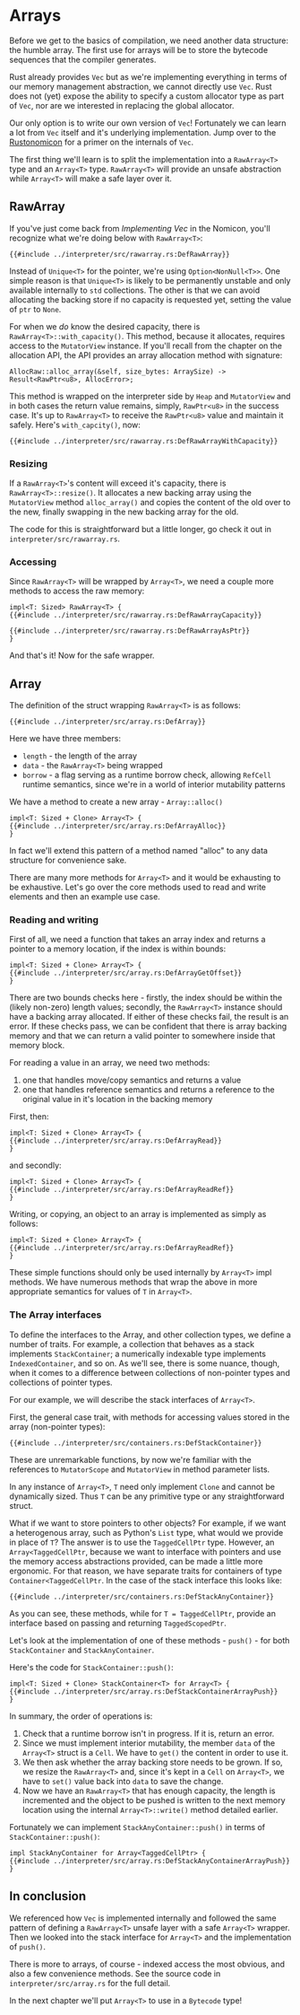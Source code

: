 # Arrays

Before we get to the basics of compilation, we need another data structure:
the humble array. The first use for arrays will be to store the bytecode
sequences that the compiler generates.

Rust already provides `Vec` but as we're implementing everything in terms of our
memory management abstraction, we cannot directly use `Vec`. Rust does not
(yet) expose the ability to specify a custom allocator type as part of `Vec`,
nor are we interested in replacing the global allocator.

Our only option is to write our own version of `Vec`! Fortunately we can
learn a lot from `Vec` itself and it's underlying implementation. Jump over to
the [Rustonomicon][1] for a primer on the internals of `Vec`.

The first thing we'll learn is to split the implementation into a `RawArray<T>`
type and an `Array<T>` type. `RawArray<T>` will provide an unsafe abstraction
while `Array<T>` will make a safe layer over it.


## RawArray

If you've just come back from _Implementing Vec_ in the Nomicon, you'll
recognize what we're doing below with `RawArray<T>`:

```rust,ignore
{{#include ../interpreter/src/rawarray.rs:DefRawArray}}
```

Instead of `Unique<T>` for the pointer, we're using `Option<NonNull<T>>`.
One simple reason is that `Unique<T>` is likely to be permanently unstable and
only available internally to `std` collections. The other is that we can
avoid allocating the backing store if no capacity is requested yet, setting
the value of `ptr` to `None`.

For when we _do_ know the desired capacity, there is
`RawArray<T>::with_capacity()`. This method, because it allocates, requires
access to the `MutatorView` instance. If you'll recall from the chapter on
the allocation API, the API provides an array allocation method with
signature:

```rust,ignore
AllocRaw::alloc_array(&self, size_bytes: ArraySize) -> Result<RawPtr<u8>, AllocError>;
```

This method is wrapped on the interpreter side by `Heap` and `MutatorView` and
in both cases the return value remains, simply, `RawPtr<u8>` in the success
case. It's up to `RawArray<T>` to receive the `RawPtr<u8>` value and maintain
it safely. Here's `with_capcity()`, now:

```rust,ignore
{{#include ../interpreter/src/rawarray.rs:DefRawArrayWithCapacity}}
```

### Resizing

If a `RawArray<T>`'s content will exceed it's capacity, there is
`RawArray<T>::resize()`. It allocates a new backing array using the
`MutatorView` method `alloc_array()` and copies the content of the old
over to the new, finally swapping in the new backing array for the old.

The code for this is straightforward but a little longer, go check it out
in `interpreter/src/rawarray.rs`.

### Accessing

Since `RawArray<T>` will be wrapped by `Array<T>`, we need a couple more
methods to access the raw memory:

```rust,ignore
impl<T: Sized> RawArray<T> {
{{#include ../interpreter/src/rawarray.rs:DefRawArrayCapacity}}

{{#include ../interpreter/src/rawarray.rs:DefRawArrayAsPtr}}
}
```

And that's it! Now for the safe wrapper.


## Array

The definition of the struct wrapping `RawArray<T>` is as follows:

```rust,ignore
{{#include ../interpreter/src/array.rs:DefArray}}
```

Here we have three members:

* `length` - the length of the array
* `data` - the `RawArray<T>` being wrapped
* `borrow` - a flag serving as a runtime borrow check, allowing `RefCell`
  runtime semantics, since we're in a world of interior mutability patterns

We have a method to create a new array - `Array::alloc()`

```rust,ignore
impl<T: Sized + Clone> Array<T> {
{{#include ../interpreter/src/array.rs:DefArrayAlloc}}
}
```

In fact we'll extend this pattern of a method named "alloc" to any data
structure for convenience sake.

There are many more methods for `Array<T>` and it would be exhausting to be
exhaustive. Let's go over the core methods used to read and write elements
and then an example use case.

### Reading and writing

First of all, we need a function that takes an array index and returns a
pointer to a memory location, if the index is within bounds:

```rust,ignore
impl<T: Sized + Clone> Array<T> {
{{#include ../interpreter/src/array.rs:DefArrayGetOffset}}
}
```

There are two bounds checks here - firstly, the index should be within the
(likely non-zero) length values; secondly, the `RawArray<T>` instance
should have a backing array allocated. If either of these checks fail, the
result is an error. If these checks pass, we can be confident that there
is array backing memory and that we can return a valid pointer to somewhere
inside that memory block.

For reading a value in an array, we need two methods:

1. one that handles move/copy semantics and returns a value
2. one that handles reference semantics and returns a reference to the original
   value in it's location in the backing memory

First, then:

```rust,ignore
impl<T: Sized + Clone> Array<T> {
{{#include ../interpreter/src/array.rs:DefArrayRead}}
}
```

and secondly:

```rust,ignore
impl<T: Sized + Clone> Array<T> {
{{#include ../interpreter/src/array.rs:DefArrayReadRef}}
}
```

Writing, or copying, an object to an array is implemented as simply as follows:

```rust,ignore
impl<T: Sized + Clone> Array<T> {
{{#include ../interpreter/src/array.rs:DefArrayReadRef}}
}
```

These simple functions should only be used internally by `Array<T>` impl
methods. We have numerous methods that wrap the above in more appropriate
semantics for values of `T` in `Array<T>`.

### The Array interfaces

To define the interfaces to the Array, and other collection types, we define a
number of traits. For example, a collection that behaves as a stack implements
`StackContainer`; a numerically indexable type implements `IndexedContainer`,
and so on. As we'll see, there is some nuance, though, when it comes to a
difference between collections of non-pointer types and collections of pointer
types.

For our example, we will describe the stack interfaces of `Array<T>`.

First, the general case trait, with methods for accessing values stored in the
array (non-pointer types):

```rust,ignore
{{#include ../interpreter/src/containers.rs:DefStackContainer}}
```

These are unremarkable functions, by now we're familiar with the references to
`MutatorScope` and `MutatorView` in method parameter lists.

In any instance of `Array<T>`, `T` need only implement `Clone` and cannot be
dynamically sized. Thus `T` can be any primitive type or any straightforward
struct.

What if we want to store pointers to other objects? For example, if we want a
heterogenous array, such as Python's `List` type, what would we provide in
place of `T`? The answer is to use the `TaggedCellPtr` type. However,
an `Array<TaggedCellPtr`, because we want to interface with pointers and
use the memory access abstractions provided, can be made a little more
ergonomic. For that reason, we have separate traits for containers of type
`Container<TaggedCellPtr`. In the case of the stack interface this looks like:

```rust,ignore
{{#include ../interpreter/src/containers.rs:DefStackAnyContainer}}
```

As you can see, these methods, while for `T = TaggedCellPtr`, provide an
interface based on passing and returning `TaggedScopedPtr`.

Let's look at the implementation of one of these methods - `push()`  - for
both `StackContainer` and `StackAnyContainer`.

Here's the code for `StackContainer::push()`:

```rust,ignore
impl<T: Sized + Clone> StackContainer<T> for Array<T> {
{{#include ../interpreter/src/array.rs:DefStackContainerArrayPush}}
}
```

In summary, the order of operations is:

1. Check that a runtime borrow isn't in progress. If it is, return an error.
1. Since we must implement interior mutability, the member `data` of the
   `Array<T>` struct is a `Cell`. We have to `get()` the content in order
   to use it.
1. We then ask whether the array backing store needs to be grown. If so,
   we resize the `RawArray<T>` and, since it's kept in a `Cell` on `Array<T>`,
   we have to `set()` value back into `data` to save the change.
1. Now we have an `RawArray<T>` that has enough capacity, the length is
   incremented and the object to be pushed is written to the next memory
   location using the internal `Array<T>::write()` method detailed earlier.

Fortunately we can implement `StackAnyContainer::push()` in terms of
`StackContainer::push()`:

```rust,ignore
impl StackAnyContainer for Array<TaggedCellPtr> {
{{#include ../interpreter/src/array.rs:DefStackAnyContainerArrayPush}}
}
```

## In conclusion

We referenced how `Vec` is implemented internally and followed the same pattern
of defining a `RawArray<T>` unsafe layer with a safe `Array<T>` wrapper. Then
we looked into the stack interface for `Array<T>` and the implementation of
`push()`.

There is more to arrays, of course - indexed access the most obvious, and also
a few convenience methods. See the source code in `interpreter/src/array.rs`
for the full detail.

In the next chapter we'll put `Array<T>` to use in a `Bytecode` type!


[1]: https://doc.rust-lang.org/nomicon/vec.html
